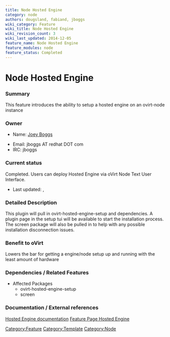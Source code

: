 ```yaml
---
title: Node Hosted Engine
category: node
authors: dougsland, fabiand, jboggs
wiki_category: Feature
wiki_title: Node Hosted Engine
wiki_revision_count: 3
wiki_last_updated: 2014-12-05
feature_name: Node Hosted Engine
feature_modules: node
feature_status: Completed
---
```


# Node Hosted Engine

### Summary

This feature introduces the ability to setup a hosted engine on an ovirt-node instance

### Owner

*   Name: [ Joey Boggs](User:jboggs)

<!-- -->

*   Email: jboggs AT redhat DOT com
*   IRC: jboggs

### Current status

Completed. Users can deploy Hosted Engine via oVirt Node Text User Interface.

*   Last updated: ,

### Detailed Description

This plugin will pull in ovirt-hosted-engine-setup and dependencies. A plugin page in the setup tui will be available to start the installation process. The screen package will also be pulled in to help with any possible installation disconnection issues.

### Benefit to oVirt

Lowers the bar for getting a engine/node setup up and running with the least amount of hardware

### Dependencies / Related Features

*   Affected Packages
    -   ovirt-hosted-engine-setup
    -   screen

### Documentation / External references

[Hosted Engine documentation](http://documentation-devel.engineering.redhat.com/site/documentation/en-US/Red_Hat_Enterprise_Virtualization/3.5-Beta/html-single/Installation_Guide/index.html#chap-The_Self-Hosted_Engine) [Feature Page Hosted Engine](http://www.ovirt.org/Features/Self_Hosted_Engine)

<Category:Feature> <Category:Template> <Category:Node>
